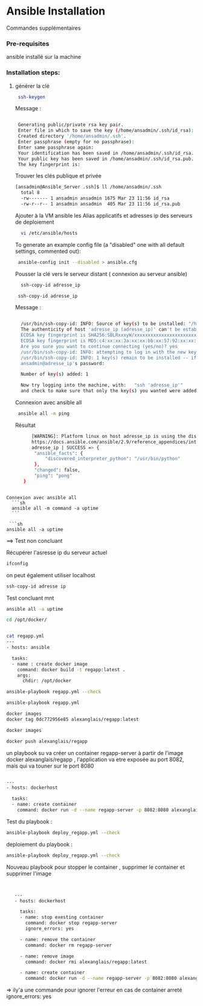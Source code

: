 # Ansible Installation

Commandes supplémentaires 
### Pre-requisites

ansible installé sur la machine 

### Installation steps:

1. générer la clé 
   ```sh
    ssh-keygen
   ```
   Message : 
   ```sh

    Generating public/private rsa key pair.
    Enter file in which to save the key (/home/ansadmin/.ssh/id_rsa):
    Created directory '/home/ansadmin/.ssh'.
    Enter passphrase (empty for no passphrase):
    Enter same passphrase again:
    Your identification has been saved in /home/ansadmin/.ssh/id_rsa.
    Your public key has been saved in /home/ansadmin/.ssh/id_rsa.pub.
    The key fingerprint is:
    ```
    Trouver les clés publique et privée
    ```sh
    [ansadmin@Ansible_Server .ssh]$ ll /home/ansadmin/.ssh
      total 8
      -rw------- 1 ansadmin ansadmin 1675 Mar 23 11:56 id_rsa
      -rw-r--r-- 1 ansadmin ansadmin  405 Mar 23 11:56 id_rsa.pub
    ```  
    
    Ajouter à la VM ansible les Alias applicatifs et adresses ip des serveurs de deploiement
    ```sh
      vi /etc/ansible/hosts
    ```
    
    To generate an example config file (a "disabled" one with all default settings, commented out):
    ```sh
     ansible-config init --disabled > ansible.cfg
    ```
   
     Pousser la clé vers le serveur distant ( connexion au serveur ansible)
    ```sh
      ssh-copy-id adresse_ip
    ```
    ```sh
     ssh-copy-id adresse_ip
    ```

   Message :
    ```sh

      /usr/bin/ssh-copy-id: INFO: Source of key(s) to be installed: "/home/ansadmin/.ssh/id_rsa.pub"
      The authenticity of host 'adresse_ip (adresse_ip)' can't be established.
      ECDSA key fingerprint is SHA256:SBLRxxxyW/xxxxxxxxxxxxxxxxxxxxxxxxxxx.
      ECDSA key fingerprint is MD5:c4:xx:xx:3a:xx:xx:bb:xx:57:92:xx:xx:xx:xx:5a:xx.
      Are you sure you want to continue connecting (yes/no)? yes
      /usr/bin/ssh-copy-id: INFO: attempting to log in with the new key(s), to filter out any that are already installed
      /usr/bin/ssh-copy-id: INFO: 1 key(s) remain to be installed -- if you are prompted now it is to install the new keys
      ansadmin@adresse_ip's password:

      Number of key(s) added: 1

      Now try logging into the machine, with:   "ssh 'adresse_ip'"
      and check to make sure that only the key(s) you wanted were added.
    ```
    
      Connexion avec ansible all
    ```sh
     ansible all -m ping
    ```
   
   Résultat
   ```sh
         [WARNING]: Platform linux on host adresse_ip is using the discovered Python interpreter at /usr/bin/python, but future installation of another Python interpreter    could change this. See
         https://docs.ansible.com/ansible/2.9/reference_appendices/interpreter_discovery.html for more information.
         adresse_ip | SUCCESS => {
          "ansible_facts": {
              "discovered_interpreter_python": "/usr/bin/python"
          },
          "changed": false,
          "ping": "pong"
      }
  ```

  Connexion avec ansible all
    ```sh
    ansible all -m command -a uptime
    ```

   ```sh
ansible all -a uptime
```
==> Test non concluant

Récupérer l'asresse ip du serveur actuel
```sh
ifconfig
```

on peut également utiliser localhost

```sh
ssh-copy-id adresse ip
```

Test concluant mnt
```sh
ansible all -a uptime
```

```sh
cd /opt/docker/
```

```sh

cat regapp.yml
---
- hosts: ansible

  tasks:
  - name : create docker image
    command: docker build -t regapp:latest .
    args:
      chdir: /opt/docker

```

```sh
ansible-playbook regapp.yml --check
```

```sh
ansible-playbook regapp.yml
```

```sh
docker images
docker tag 0dc772956e85 alexanglais/regapp:latest
```

```sh
docker images
```

```sh
docker push alexanglais/regapp
```

un playbook su va créer un container regapp-server à partir de l'image docker alexanglais/regapp , l'application va etre exposée au port 8082, mais qui va touner sur le port 8080

```sh

---
- hosts: dockerhost

  tasks:
  - name: create container
    command: docker run -d --name regapp-server -p 8082:8080 alexanglais/regapp:latest
```

Test du playbook : 
```sh
ansible-playbook deploy_regapp.yml --check
```

deploiement du playbook : 
```sh
ansible-playbook deploy_regapp.yml --check
```

Nouveau playbook pour stopper le container , supprimer le container et supprimer l'image
```sh


   ---
   - hosts: dockerhost

     tasks:
     - name: stop exesting container
       command: docker stop regapp-server
       ignore_errors: yes

     - name: remove the container
       command: docker rm regapp-server

     - name: remove image
       command: docker rmi alexanglais/regapp:latest

     - name: create container
       command: docker run -d --name regapp-server -p 8082:8080 alexanglais/regapp:latest
   ```
=> ily'a une commande pour ignorer l'erreur en cas de container arreté ignore_errors: yes
